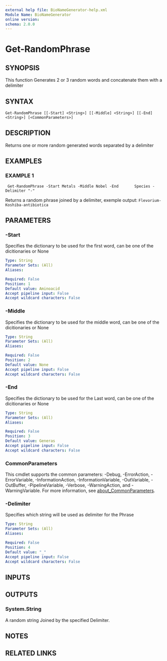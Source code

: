 ```yaml
---
external help file: BioNameGenerator-help.xml
Module Name: BioNameGenerator
online version:
schema: 2.0.0
---
```


# Get-RandomPhrase

## SYNOPSIS
This function Generates 2 or 3 random words and concatenate them with a delimiter

## SYNTAX

```
Get-RandomPhrase [[-Start] <String>] [[-Middle] <String>] [[-End] <String>] [<CommonParameters>]
```

## DESCRIPTION
Returns one or more random generated words separated by a delimiter
## EXAMPLES

### EXAMPLE 1
```
 Get-RandomPhrase -Start Metals -Middle Nobel -End       Species -Delimiter "-"
```

Returns a random phrase joined by a delimiter, exemple output: `Flevorium-Koshiba-antibiotica`

## PARAMETERS

### -Start
Specifies the dictionary to be used for the first word, can be one of the dicitionaries or None

```yaml
Type: String
Parameter Sets: (All)
Aliases:

Required: False
Position: 1
Default value: Aminoacid
Accept pipeline input: False
Accept wildcard characters: False
```

### -Middle
Specifies the dictionary to be used for the middle word, can be one of the dicitionaries or None

```yaml
Type: String
Parameter Sets: (All)
Aliases:

Required: False
Position: 2
Default value: None
Accept pipeline input: False
Accept wildcard characters: False
```

### -End
Specifies the dictionary to be used for the Last word, can be one of the dicitionaries or None

```yaml
Type: String
Parameter Sets: (All)
Aliases:

Required: False
Position: 3
Default value: Generas
Accept pipeline input: False
Accept wildcard characters: False
```
### CommonParameters
This cmdlet supports the common parameters: -Debug, -ErrorAction, -ErrorVariable, -InformationAction, -InformationVariable, -OutVariable, -OutBuffer, -PipelineVariable, -Verbose, -WarningAction, and -WarningVariable. For more information, see [about_CommonParameters](http://go.microsoft.com/fwlink/?LinkID=113216).


### -Delimiter
Specifies which string will be used as delimiter for the Phrase

```yaml
Type: String
Parameter Sets: (All)
Aliases:

Required: False
Position: 4
Default value: "_"
Accept pipeline input: False
Accept wildcard characters: False

```
## INPUTS

## OUTPUTS

### System.String
A random string Joined by the specified Delimiter.
## NOTES

## RELATED LINKS
